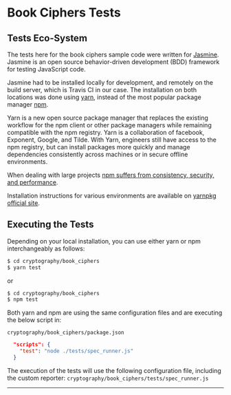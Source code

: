 # Book Ciphers Tests

## Tests Eco-System

The tests here for the book ciphers sample code were written for [Jasmine][1].
Jasmine is an open source behavior-driven development (BDD) framework for testing JavaScript code.

Jasmine had to be installed locally for development, and remotely on the build server, which is
Travis CI in our case. The installation on both locations was done using [yarn][2], instead of the
most popular package manager [npm][3].

Yarn is a new open source package manager that replaces the existing workflow for the npm client or 
other package managers while remaining compatible with the npm registry. Yarn is a collaboration of 
facebook, Exponent, Google, and Tilde. With Yarn, engineers still have access to the npm registry, 
but can install packages more quickly and manage dependencies consistently across machines or in 
secure offline environments.

When dealing with large projects [npm suffers from consistency, security, and performance][4].

Installation instructions for various environments are available on [yarnpkg official site][5].

## Executing the Tests

Depending on your local installation, you can use either yarn or npm interchangeably as follows:

```bash
$ cd cryptography/book_ciphers
$ yarn test
```

or

```bash
$ cd cryptography/book_ciphers
$ npm test
```

Both yarn and npm are using the same configuration files and are executing the below script in:

`cryptography/book_ciphers/package.json`

```json
  "scripts": {
    "test": "node ./tests/spec_runner.js"
  }
```

The execution of the tests will use the following configuration file, including the custom reporter: 
`cryptography/book_ciphers/tests/spec_runner.js`

---

[1]: https://jasmine.github.io/
[2]: https://yarnpkg.com/en/
[3]: https://www.npmjs.com/
[4]: https://code.fb.com/web/yarn-a-new-package-manager-for-javascript/
[5]: https://yarnpkg.com/en/docs/install#debian-stable
